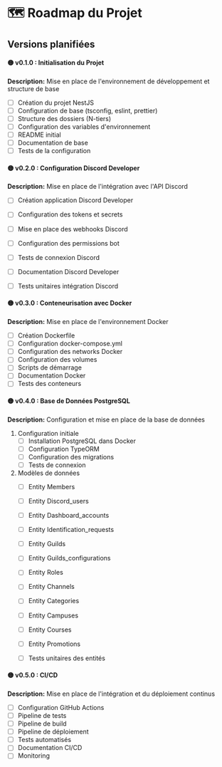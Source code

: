 # 🗺️ Roadmap du Projet

## Versions planifiées

#### 🟡 v0.1.0 : Initialisation du Projet
**Description:** Mise en place de l'environnement de développement et structure de base
- [ ] Création du projet NestJS
- [ ] Configuration de base (tsconfig, eslint, prettier)
- [ ] Structure des dossiers (N-tiers)
- [ ] Configuration des variables d'environnement
- [ ] README initial
- [ ] Documentation de base
- [ ] Tests de la configuration

#### 🟡 v0.2.0 : Configuration Discord Developer
**Description:** Mise en place de l'intégration avec l'API Discord
- [ ] Création application Discord Developer
- [ ] Configuration des tokens et secrets
- [ ] Mise en place des webhooks Discord
- [ ] Configuration des permissions bot
- [ ] Tests de connexion Discord
- [ ] Documentation Discord Developer
- [ ] Tests unitaires intégration Discord


#### 🟡 v0.3.0 : Conteneurisation avec Docker
**Description:** Mise en place de l'environnement Docker
- [ ] Création Dockerfile
- [ ] Configuration docker-compose.yml
- [ ] Configuration des networks Docker
- [ ] Configuration des volumes
- [ ] Scripts de démarrage
- [ ] Documentation Docker
- [ ] Tests des conteneurs

#### 🟡 v0.4.0 : Base de Données PostgreSQL
**Description:** Configuration et mise en place de la base de données
1. Configuration initiale
   - [ ] Installation PostgreSQL dans Docker
   - [ ] Configuration TypeORM
   - [ ] Configuration des migrations
   - [ ] Tests de connexion

2. Modèles de données
   - [ ] Entity Members
   - [ ] Entity Discord_users
   - [ ] Entity Dashboard_accounts
   - [ ] Entity Identification_requests
   - [ ] Entity Guilds
   - [ ] Entity Guilds_configurations
   - [ ] Entity Roles
   - [ ] Entity Channels
   - [ ] Entity Categories
   - [ ] Entity Campuses
   - [ ] Entity Courses
   - [ ] Entity Promotions
   - [ ] Tests unitaires des entités



#### 🟡 v0.5.0 : CI/CD
**Description:** Mise en place de l'intégration et du déploiement continus
- [ ] Configuration GitHub Actions
- [ ] Pipeline de tests
- [ ] Pipeline de build
- [ ] Pipeline de déploiement
- [ ] Tests automatisés
- [ ] Documentation CI/CD
- [ ] Monitoring

